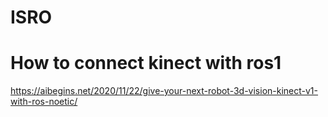 # ISRO
# How to connect kinect with ros1
https://aibegins.net/2020/11/22/give-your-next-robot-3d-vision-kinect-v1-with-ros-noetic/

